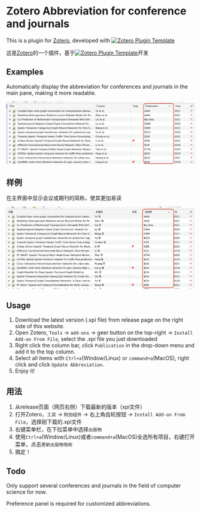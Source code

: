 # Zotero Abbreviation for conference and journals

This is a plugin for [Zotero](https://www.zotero.org/), developed with [![Zotero Plugin Template](https://img.shields.io/badge/Using-Zotero%20Plugin%20Template-blue?style=flat-square&logo=github)](https://github.com/windingwind/zotero-plugin-template)

这是[Zotero](https://www.zotero.org/)的一个插件，基于[![Zotero Plugin Template](https://img.shields.io/badge/Using-Zotero%20Plugin%20Template-blue?style=flat-square&logo=github)](https://github.com/windingwind/zotero-plugin-template)开发

## Examples

Automatically display the abbreviation for conferences and journals in the main pane, making it more readable.

![mainPaneEN](./readme.assets/mainPaneEN.png)

## 样例

在主界面中显示会议或期刊的简称，使其更加易读

![mainPaneZH](./readme.assets/mainPaneZH.png)

## Usage

1. Download the latest version (.xpi file) from release page on the right side of this website.
2. Open Zotero, `Tools` -> `add-ons` -> geer button on the top-right -> `Install Add-on From File`, select the .xpi file you just downloaded
3. Right click the column bar, click `Publication` in the drop-down menu and add it to the top column.
4. Select all items with `Ctrl+a`(Window/Linux) or `command+a`(MacOS), right click and click `Update Abbreviation`.
5. Enjoy it!

## 用法

1. 从release页面（网页右侧）下载最新的版本（xpi文件）
2. 打开Zotero，`工具` -> `附加组件` -> 右上角齿轮按钮 -> `Install Add-on From File`，选择刚下载的.xpi文件
3. 右键菜单栏，在下拉菜单中选择`出版物`
4. 使用`Ctrl+a`(Window/Linux)或者`command+a`(MacOS)全选所有项目，右键打开菜单，点击`更新出版物简称`
5. 搞定！

## Todo

Only support several conferences and journals in the field of computer science for now.

Preference panel is required for customized abbreviations.